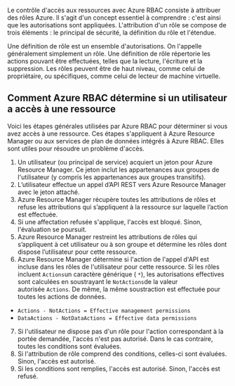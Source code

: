 Le contrôle d'accès aux ressources avec Azure RBAC consiste à attribuer des rôles Azure. Il s'agit d'un concept essentiel à comprendre : c'est ainsi que les autorisations sont appliquées. L'attribution d'un rôle se compose de trois éléments : le principal de sécurité, la définition du rôle et l'étendue.

Une définition de rôle est un ensemble d'autorisations. On l'appelle généralement simplement un rôle. Une définition de rôle répertorie les actions pouvant être effectuées, telles que la lecture, l'écriture et la suppression. Les rôles peuvent être de haut niveau, comme celui de propriétaire, ou spécifiques, comme celui de lecteur de machine virtuelle.
## Comment Azure RBAC détermine si un utilisateur a accès à une ressource

Voici les étapes générales utilisées par Azure RBAC pour déterminer si vous avez accès à une ressource. Ces étapes s'appliquent à Azure Resource Manager ou aux services de plan de données intégrés à Azure RBAC. Elles sont utiles pour résoudre un problème d'accès.

1. Un utilisateur (ou principal de service) acquiert un jeton pour Azure Resource Manager. Ce jeton inclut les appartenances aux groupes de l'utilisateur (y compris les appartenances aux groupes transitifs).
2. L’utilisateur effectue un appel d’API REST vers Azure Resource Manager avec le jeton attaché.
3. Azure Resource Manager récupère toutes les attributions de rôles et refuse les attributions qui s’appliquent à la ressource sur laquelle l’action est effectuée.
4. Si une affectation refusée s'applique, l'accès est bloqué. Sinon, l'évaluation se poursuit.
5. Azure Resource Manager restreint les attributions de rôles qui s’appliquent à cet utilisateur ou à son groupe et détermine les rôles dont dispose l’utilisateur pour cette ressource.
6. Azure Resource Manager détermine si l'action de l'appel d'API est incluse dans les rôles de l'utilisateur pour cette ressource. Si les rôles incluent `Actions`un caractère générique ( `*`), les autorisations effectives sont calculées en soustrayant le `NotActions`de la valeur autorisée `Actions`. De même, la même soustraction est effectuée pour toutes les actions de données.

- `Actions - NotActions = Effective management permissions`
- `DataActions - NotDataActions = Effective data permissions`

7. Si l'utilisateur ne dispose pas d'un rôle pour l'action correspondant à la portée demandée, l'accès n'est pas autorisé. Dans le cas contraire, toutes les conditions sont évaluées.
8. Si l'attribution de rôle comprend des conditions, celles-ci sont évaluées. Sinon, l'accès est autorisé.
9. Si les conditions sont remplies, l'accès est autorisé. Sinon, l'accès est refusé.
